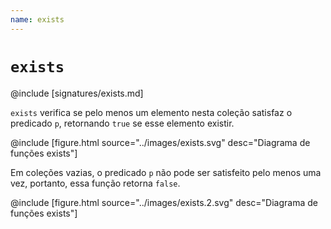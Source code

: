 ```yaml
---
name: exists
---
```


# `exists`

@include [signatures/exists.md]

`exists` verifica se pelo menos um elemento nesta coleção satisfaz o predicado `p`, retornando `true` se esse elemento existir.

@include [figure.html source="../images/exists.svg" desc="Diagrama de funções exists"]

Em coleções vazias, o predicado `p` não pode ser satisfeito pelo menos uma vez, portanto, essa função retorna `false`.

@include [figure.html source="../images/exists.2.svg" desc="Diagrama de funções exists"]
